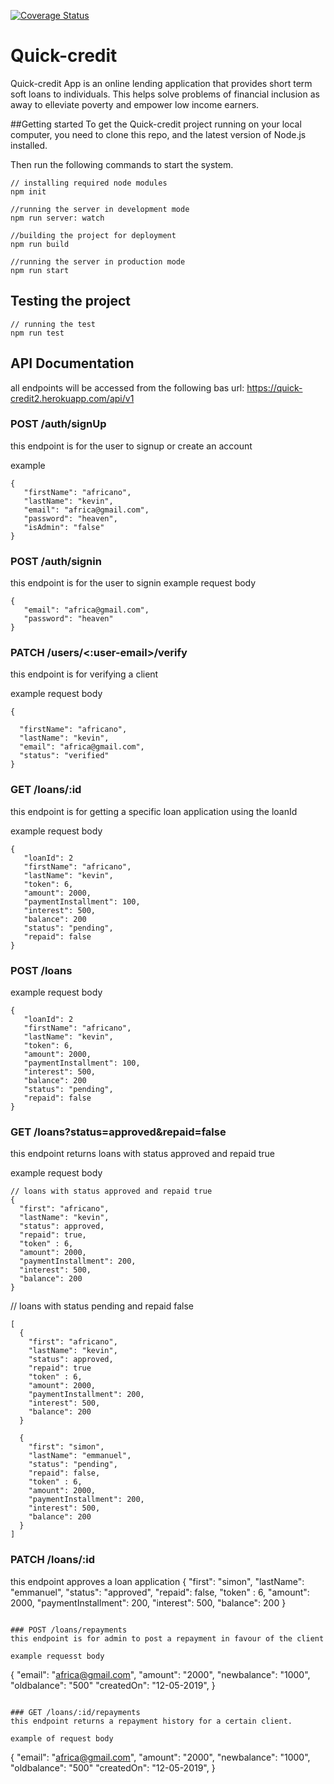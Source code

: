 [![Coverage Status](https://coveralls.io/repos/github/africanoKevin/Quick-credit/badge.svg?branch=develop)](https://coveralls.io/github/africanoKevin/Quick-credit?branch=develop)

# Quick-credit

Quick-credit App is an online lending application that provides short term soft loans to individuals. This helps solve problems of financial inclusion as away to elleviate poverty and empower low income earners.

##Getting started
To get the Quick-credit project running on your local computer, you need to clone this repo, and the latest version of Node.js installed.

Then run the following commands to start the system.

```
// installing required node modules
npm init

//running the server in development mode
npm run server: watch

//building the project for deployment
npm run build

//running the server in production mode
npm run start
```

## Testing the project

```
// running the test
npm run test
```

## API Documentation

all endpoints will be accessed from the following bas url:
https://quick-credit2.herokuapp.com/api/v1

### POST /auth/signUp
this endpoint is for the user to signup or create an account

example
```
{
   "firstName": "africano",
   "lastName": "kevin",
   "email": "africa@gmail.com",
   "password": "heaven",
   "isAdmin": "false"
}
```

### POST /auth/signin
this endpoint is for the user to signin
example request body
```
{
   "email": "africa@gmail.com",
   "password": "heaven"
}
```

### PATCH /users/<:user-email>/verify
this endpoint is for verifying a client

example request body
```
{

  "firstName": "africano",
  "lastName": "kevin",
  "email": "africa@gmail.com",
  "status": "verified"
} 
```

### GET /loans/:id
this endpoint is for getting a specific loan application using the loanId

example request body
```
{
   "loanId": 2
   "firstName": "africano",
   "lastName": "kevin",
   "token": 6,
   "amount": 2000,
   "paymentInstallment": 100,
   "interest": 500,
   "balance": 200
   "status": "pending",
   "repaid": false
}
```

### POST /loans
example request body

```
{
   "loanId": 2
   "firstName": "africano",
   "lastName": "kevin",
   "token": 6,
   "amount": 2000,
   "paymentInstallment": 100,
   "interest": 500,
   "balance": 200
   "status": "pending",
   "repaid": false
}
```

### GET /loans?status=approved&repaid=false
this endpoint returns loans with status approved and repaid true 

example request body
```
// loans with status approved and repaid true
{
  "first": "africano",
  "lastName": "kevin",
  "status": approved,
  "repaid": true,
  "token" : 6,
  "amount": 2000,
  "paymentInstallment": 200,
  "interest": 500,
  "balance": 200
}
```

// loans with status pending and repaid false
```
[
  {
    "first": "africano",
    "lastName": "kevin",
    "status": approved,
    "repaid": true
    "token" : 6,
    "amount": 2000,
    "paymentInstallment": 200,
    "interest": 500,
    "balance": 200
  }
  
  {
    "first": "simon",
    "lastName": "emmanuel",
    "status": "pending",
    "repaid": false,
    "token" : 6,
    "amount": 2000,
    "paymentInstallment": 200,
    "interest": 500,
    "balance": 200
  }
]
```

### PATCH /loans/:id
this endpoint approves a loan application
{
    "first": "simon",
    "lastName": "emmanuel",
    "status": "approved",
    "repaid": false,
    "token" : 6,
    "amount": 2000,
    "paymentInstallment": 200,
    "interest": 500,
    "balance": 200
}
```

### POST /loans/repayments
this endpoint is for admin to post a repayment in favour of the client

example requesst body
```
{
  "email": "africa@gmail.com",
  "amount": "2000",
  "newbalance": "1000",
  "oldbalance": "500"
  "createdOn": "12-05-2019",
}
```

### GET /loans/:id/repayments
this endpoint returns a repayment history for a certain client.

example of request body
```
{
  "email": "africa@gmail.com",
  "amount": "2000",
  "newbalance": "1000",
  "oldbalance": "500"
  "createdOn": "12-05-2019",
}
```

 
     


